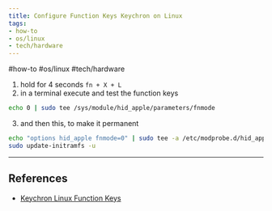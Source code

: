 ```yaml
---
title: Configure Function Keys Keychron on Linux
tags:
- how-to
- os/linux
- tech/hardware
---
```


#how-to #os/linux #tech/hardware 
1. hold for 4 seconds `fn + X + L`
2. in a terminal execute and test the function keys
```bash
echo 0 | sudo tee /sys/module/hid_apple/parameters/fnmode
```
3. and then this, to make it permanent
```bash
echo "options hid_apple fnmode=0" | sudo tee -a /etc/modprobe.d/hid_apple.conf
sudo update-initramfs -u
```


---
## References
- [Keychron Linux Function Keys](/Bibliography/Keychron%20Linux%20Function%20Keys.md)
